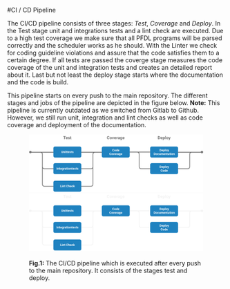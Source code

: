 <style>
.figure{
    width: 80%;
    margin: 0 auto;
    padding: 0px;
}
</style>

#CI / CD Pipeline

The CI/CD  pipeline consists of three stages: *Test*, *Coverage* and *Deploy*.
In the Test stage unit and integrations tests and a lint check are executed.
Due to a high test coverage we make sure that all PFDL programs will be parsed correctly and the scheduler works as he should.
With the Linter we check for coding guideline violations and assure that the code satisfies them to a certain degree.
If all tests are passed the coverge stage measures the code coverage of the unit and integration tests and creates an detailed report about it.
Last but not least the deploy stage starts where the documentation and the code is build.

This pipeline starts on every push to the main repository. The different stages and jobs of the pipeline are depicted in the figure below.
**Note:** This pipeline is currently outdated as we switched from Gitlab to Github. However, we still run unit, integration and lint checks as well as code coverage and deployment of the documentation.

<div class="figure">
<img src="../../img/pipeline.png#only-light" alt="CI/CD pipeline"/>
<img src="../../img/pipeline_dark.png#only-dark" alt="CI/CD pipeline"/>
<br><br>
<b>Fig.1:</b> The CI/CD pipeline which is executed after every push to the main repository. It consists of the stages test and deploy.

<br><br>
</div>